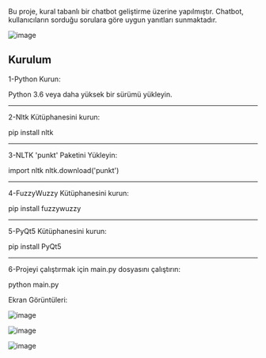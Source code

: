 Bu proje, kural tabanlı bir chatbot geliştirme üzerine yapılmıştır. Chatbot, kullanıcıların sorduğu sorulara göre uygun yanıtları sunmaktadır.


![image](https://github.com/user-attachments/assets/a3a095f8-4353-49cc-ad60-412bdf09cd73)



Kurulum
-----------------------------------------------------------------------------------------------------------------------------------------
1-Python Kurun:

Python 3.6 veya daha yüksek bir sürümü yükleyin.

________________________________________________
2-Nltk Kütüphanesini kurun:

  pip install nltk

________________________________________________
3-NLTK 'punkt' Paketini Yükleyin:

   import nltk
  nltk.download('punkt')

________________________________________________
4-FuzzyWuzzy Kütüphanesini kurun:

   pip install fuzzywuzzy

________________________________________________
5-PyQt5 Kütüphanesini kurun:

   pip install PyQt5

________________________________________________
6-Projeyi çalıştırmak için main.py dosyasını çalıştırın:

   python main.py



Ekran Görüntüleri:


![image](https://github.com/user-attachments/assets/e970b554-eaa6-4701-b7c8-dd1836553779)


![image](https://github.com/user-attachments/assets/addbfc82-ab03-4f9f-bd80-f3ec06102474)


![image](https://github.com/user-attachments/assets/232422ca-7d87-4c5c-8ad4-836665d8a20f)


